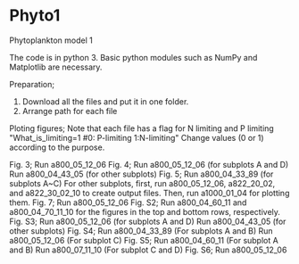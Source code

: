 # Phyto1
Phytoplankton model 1

The code is in python 3. Basic python modules such as NumPy and Matplotlib are necessary.

Preparation;
1. Download all the files and put it in one folder.
2. Arrange path for each file

Ploting figures;
Note that each file has a flag for N limiting and P limiting
"What_is_limiting=1  #0: P-limiting  1:N-limiting"
Change values (0 or 1) according to the purpose.

Fig. 3; Run a800_05_12_06
Fig. 4; Run a800_05_12_06 (for subplots A and D)
        Run a800_04_43_05 (for other subplots)
Fig. 5; Run a800_04_33_89 (for subplots A~C)
        For other subplots, first, run a800_05_12_06, a822_20_02, and a822_30_02_10 to create output files.
        Then, run a1000_01_04 for plotting them.
Fig. 7; Run a800_05_12_06
Fig. S2; Run a800_04_60_11 and a800_04_70_11_10 for the figures in the top and bottom rows, respectively.
Fig. S3; Run a800_05_12_06 (for subplots A and D)
         Run a800_04_43_05 (for other subplots)
Fig. S4; Run a800_04_33_89 (For subplots A and B)
         Run a800_05_12_06 (For subplot C)
Fig. S5; Run a800_04_60_11 (For subplot A and B)
         Run a800_07_11_10 (For subplot C and D)
Fig. S6; Run a800_05_12_06

